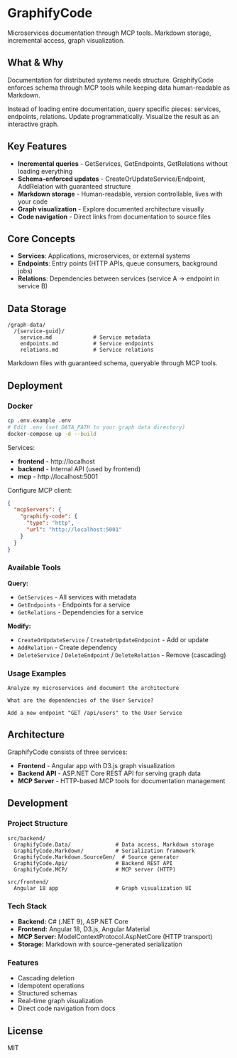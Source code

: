 # GraphifyCode

Microservices documentation through MCP tools. Markdown storage, incremental access, graph visualization.

## What & Why

Documentation for distributed systems needs structure. GraphifyCode enforces schema through MCP tools while keeping data human-readable as Markdown.

Instead of loading entire documentation, query specific pieces: services, endpoints, relations. Update programmatically. Visualize the result as an interactive graph.

## Key Features

- **Incremental queries** - GetServices, GetEndpoints, GetRelations without loading everything
- **Schema-enforced updates** - CreateOrUpdateService/Endpoint, AddRelation with guaranteed structure
- **Markdown storage** - Human-readable, version controllable, lives with your code
- **Graph visualization** - Explore documented architecture visually
- **Code navigation** - Direct links from documentation to source files

## Core Concepts

- **Services**: Applications, microservices, or external systems
- **Endpoints**: Entry points (HTTP APIs, queue consumers, background jobs)
- **Relations**: Dependencies between services (service A → endpoint in service B)

## Data Storage

```
/graph-data/
  /{service-guid}/
    service.md             # Service metadata
    endpoints.md           # Service endpoints
    relations.md           # Service relations
```

Markdown files with guaranteed schema, queryable through MCP tools.

## Deployment

### Docker

```bash
cp .env.example .env
# Edit .env (set DATA_PATH to your graph data directory)
docker-compose up -d --build
```

Services:
- **frontend** - http://localhost
- **backend** - Internal API (used by frontend)
- **mcp** - http://localhost:5001

Configure MCP client:
```json
{
  "mcpServers": {
    "graphify-code": {
      "type": "http",
      "url": "http://localhost:5001"
    }
  }
}
```

### Available Tools

**Query:**
- `GetServices` - All services with metadata
- `GetEndpoints` - Endpoints for a service
- `GetRelations` - Dependencies for a service

**Modify:**
- `CreateOrUpdateService` / `CreateOrUpdateEndpoint` - Add or update
- `AddRelation` - Create dependency
- `DeleteService` / `DeleteEndpoint` / `DeleteRelation` - Remove (cascading)

### Usage Examples

```
Analyze my microservices and document the architecture
```

```
What are the dependencies of the User Service?
```

```
Add a new endpoint "GET /api/users" to the User Service
```

## Architecture

GraphifyCode consists of three services:

- **Frontend** - Angular app with D3.js graph visualization
- **Backend API** - ASP.NET Core REST API for serving graph data
- **MCP Server** - HTTP-based MCP tools for documentation management

## Development

### Project Structure

```
src/backend/
  GraphifyCode.Data/              # Data access, Markdown storage
  GraphifyCode.Markdown/          # Serialization framework
  GraphifyCode.Markdown.SourceGen/  # Source generator
  GraphifyCode.Api/               # Backend REST API
  GraphifyCode.MCP/               # MCP server (HTTP)

src/frontend/
  Angular 18 app                  # Graph visualization UI
```

### Tech Stack

- **Backend:** C# (.NET 9), ASP.NET Core
- **Frontend:** Angular 18, D3.js, Angular Material
- **MCP Server:** ModelContextProtocol.AspNetCore (HTTP transport)
- **Storage:** Markdown with source-generated serialization

### Features

- Cascading deletion
- Idempotent operations
- Structured schemas
- Real-time graph visualization
- Direct code navigation from docs

## License

MIT

